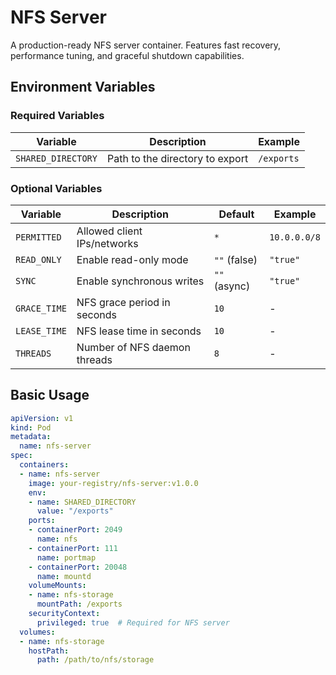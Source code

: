 # NFS Server

A production-ready NFS server container. Features fast recovery, performance tuning, and graceful shutdown capabilities.

## Environment Variables

### Required Variables

| Variable | Description | Example |
|----------|-------------|---------|
| `SHARED_DIRECTORY` | Path to the directory to export | `/exports` |

### Optional Variables

| Variable | Description | Default | Example |
|----------|-------------|---------|---------|
| `PERMITTED` | Allowed client IPs/networks | `*` | `10.0.0.0/8` |
| `READ_ONLY` | Enable read-only mode | `""` (false) | `"true"` |
| `SYNC` | Enable synchronous writes | `""` (async) | `"true"` |
| `GRACE_TIME` | NFS grace period in seconds | `10` | - |
| `LEASE_TIME` | NFS lease time in seconds | `10` | - |
| `THREADS` | Number of NFS daemon threads | `8` | -  |

## Basic Usage

```yaml
apiVersion: v1
kind: Pod
metadata:
  name: nfs-server
spec:
  containers:
  - name: nfs-server
    image: your-registry/nfs-server:v1.0.0
    env:
    - name: SHARED_DIRECTORY
      value: "/exports"
    ports:
    - containerPort: 2049
      name: nfs
    - containerPort: 111
      name: portmap
    - containerPort: 20048
      name: mountd
    volumeMounts:
    - name: nfs-storage
      mountPath: /exports
    securityContext:
      privileged: true  # Required for NFS server
  volumes:
  - name: nfs-storage
    hostPath:
      path: /path/to/nfs/storage
```
